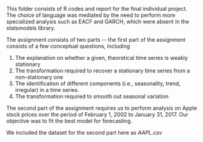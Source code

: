 This folder consists of R codes and report for the final individual project. The choice of language was mediated by the need to perform more specialized analysis such as EACF and GARCH, which were absent in the statsmodels library.

The assignment consists of two parts --  the first part of the assignment consists of a few conceptual questions, including 
1. The explanation on whether a given, theoretical time series is weakly stationary
2. The transformation required to recover a stationary time series from a non-stationary one
3. The identification of different components (i.e., seasonality, trend, irregular) in a time series.
4. The transformation required to smooth out seasonal variation

The second part of the assignment requires us to perform analysis on Apple stock prices over the period of February 1, 2002 to January 31, 2017. Our objective was to fit the best model for forecasting.

We included the dataset for the second part here as _AAPL.csv_
